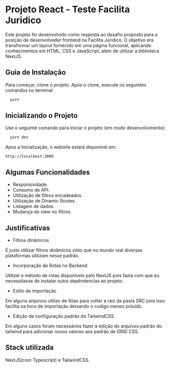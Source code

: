 
# Projeto React - Teste Facilita Juridico

Este projeto foi desenvolvido como resposta ao desafio proposto para a posição de desenvolvedor frontend na Facilita Juridico. O objetivo era transformar um layout fornecido em uma página funcional, aplicando conhecimentos em HTML, CSS e JavaScript, além de utilizar a biblioteca NextJS.


## Guia de Instalação


Para começar, clone o projeto. Após o clone, execute os seguintes comandos no terminal:

```bash
  yarn 
```
    
    
## Inicializando o Projeto

Use o seguinte comando para iniciar o projeto (em modo desenvolvimento):

```bash
  yarn dev
```
    
Apos a Inicialização, o website estará disponivel em:

```
http://localhost:3000
```


## Algumas Funcionalidades

- Responsividade.
- Consumo de API.
- Utilização de filtros encadeados.
- Utilização de Dinamic Routes.
- Listagem de dados.
- Mudança de view no filtros.


## Justificativas

- Filtros dinâmicos

É justo utilizar filtros dinâmicos visto que no mundo real diversas plataformas utilizam nesse padrão.

- Incorporação de Rotas no Backend

Utilizei o método de rotas disponíveis pelo NextJS pois fazia com que eu necessitasse de instalar outra depêndencias ao projeto.

- Estilo de importação

Em alguns arquivos utilizo de Alias para voltar a raiz da pasta SRC pois isso facilita na hora de importação deixando o codigo menos poluído.

- Edição de configuração padrão do TailwindCSS

Em alguns casos foram necessários fazer a edição do arquivos padrão do tailwind para adicionar novos valores aos padrão de GRID CSS.



## Stack utilizada

 NextJS(com Typescript) e TailwindCSS.
